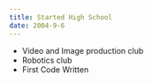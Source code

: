 ```yaml
---
title: Started High School
date: 2004-9-6
---
```


- Video and Image production club
- Robotics club
- First Code Written
